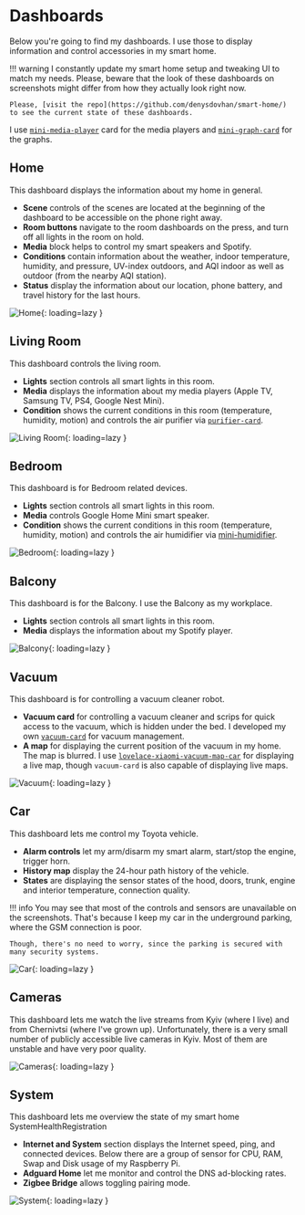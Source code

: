 # Dashboards

Below you're going to find my dashboards. I use those to display information and control accessories in my smart home.

<!-- prettier-ignore -->
!!! warning
    I constantly update my smart home setup and tweaking UI to match my needs. Please, beware that the look of these dashboards on screenshots might differ from how they actually look right now.

    Please, [visit the repo](https://github.com/denysdovhan/smart-home/) to see the current state of these dashboards.

I use [`mini-media-player`](https://github.com/kalkih/mini-media-player) card for the media players and [`mini-graph-card`](https://github.com/kalkih/mini-graph-card) for the graphs.

## Home

This dashboard displays the information about my home in general.

- **Scene** controls of the scenes are located at the beginning of the dashboard to be accessible on the phone right away.
- **Room buttons** navigate to the room dashboards on the press, and turn off all lights in the room on hold.
- **Media** block helps to control my smart speakers and Spotify.
- **Conditions** contain information about the weather, indoor temperature, humidity, and pressure, UV-index outdoors, and AQI indoor as well as outdoor (from the nearby AQI station).
- **Status** display the information about our location, phone battery, and travel history for the last hours.

![Home](https://user-images.githubusercontent.com/3459374/115125884-d37c8100-9fd3-11eb-92c9-74253af26bc6.png){: loading=lazy }

## Living Room

This dashboard controls the living room.

- **Lights** section controls all smart lights in this room.
- **Media** displays the information about my media players (Apple TV, Samsung TV, PS4, Google Nest Mini).
- **Condition** shows the current conditions in this room (temperature, humidity, motion) and controls the air purifier via [`purifier-card`](https://github.com/denysdovhan/purifier-card).

![Living Room](https://user-images.githubusercontent.com/3459374/115125905-f60e9a00-9fd3-11eb-8797-4b0302c12aae.png){: loading=lazy }

## Bedroom

This dashboard is for Bedroom related devices.

- **Lights** section controls all smart lights in this room.
- **Media** controls Google Home Mini smart speaker.
- **Condition** shows the current conditions in this room (temperature, humidity, motion) and controls the air humidifier via [mini-humidifier](https://github.com/artem-sedykh/mini-humidifier).

![Bedroom](https://user-images.githubusercontent.com/3459374/115125917-19394980-9fd4-11eb-8e64-799900c4faef.png){: loading=lazy }

## Balcony

This dashboard is for the Balcony. I use the Balcony as my workplace.

- **Lights** section controls all smart lights in this room.
- **Media** displays the information about my Spotify player.

![Balcony](https://user-images.githubusercontent.com/3459374/115125936-3706ae80-9fd4-11eb-922e-e2d9e4d75517.png){: loading=lazy }

## Vacuum

This dashboard is for controlling a vacuum cleaner robot.

- **Vacuum card** for controlling a vacuum cleaner and scrips for quick access to the vacuum, which is hidden under the bed. I developed my own [`vacuum-card`](https://github.com/denysdovhan/vacuum-card) for vacuum management.
- **A map** for displaying the current position of the vacuum in my home. The map is blurred. I use [`lovelace-xiaomi-vacuum-map-car`](https://github.com/PiotrMachowski/lovelace-xiaomi-vacuum-map-card) for displaying a live map, though `vacuum-card` is also capable of displaying live maps.

![Vacuum](https://user-images.githubusercontent.com/3459374/115125949-50a7f600-9fd4-11eb-96b5-6df3343c9396.png){: loading=lazy }

## Car

This dashboard lets me control my Toyota vehicle.

- **Alarm controls** let my arm/disarm my smart alarm, start/stop the engine, trigger horn.
- **History map** display the 24-hour path history of the vehicle.
- **States** are displaying the sensor states of the hood, doors, trunk, engine and interior temperature, connection quality.

<!-- prettier-ignore -->
!!! info
    You may see that most of the controls and sensors are unavailable on the screenshots. That's because I keep my car in the underground parking, where the GSM connection is poor.

    Though, there's no need to worry, since the parking is secured with many security systems.

![Car](https://user-images.githubusercontent.com/3459374/115125975-71704b80-9fd4-11eb-93ab-60a6fa830c66.png){: loading=lazy }

## Cameras

This dashboard lets me watch the live streams from Kyiv (where I live) and from Chernivtsi (where I've grown up). Unfortunately, there is a very small number of publicly accessible live cameras in Kyiv. Most of them are unstable and have very poor quality.

![Cameras](https://user-images.githubusercontent.com/3459374/115126127-92856c00-9fd5-11eb-93a3-0c7621cd2d53.png){: loading=lazy }

## System

This dashboard lets me overview the state of my smart home SystemHealthRegistration

- **Internet and System** section displays the Internet speed, ping, and connected devices. Below there are a group of sensor for CPU, RAM, Swap and Disk usage of my Raspberry Pi.
- **Adguard Home** let me monitor and control the DNS ad-blocking rates.
- **Zigbee Bridge** allows toggling pairing mode.

![System](https://user-images.githubusercontent.com/3459374/115126227-32db9080-9fd6-11eb-9e47-725c0649261c.png){: loading=lazy }
